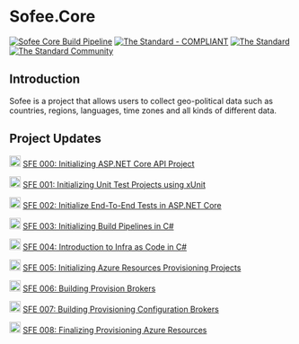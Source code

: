 # Sofee.Core

[![Sofee Core Build Pipeline](https://github.com/hassanhabib/Sofee.Core/actions/workflows/dotnet.yml/badge.svg)](https://github.com/hassanhabib/Sofee.Core/actions/workflows/dotnet.yml)
[![The Standard - COMPLIANT](https://img.shields.io/badge/The_Standard-COMPLIANT-2ea44f?style=default)](https://github.com/hassanhabib/The-Standard)
[![The Standard](https://img.shields.io/github/v/release/hassanhabib/The-Standard?filter=2.0.1&style=default&label=Standard%20Version&color=2ea44f)](https://github.com/hassanhabib/The-Standard/tree/2.9.0)
[![The Standard Community](https://img.shields.io/discord/934130100008538142?style=default&color=%237289da&label=The%20Standard%20Community&logo=Discord)](https://discord.gg/vdPZ7hS52X)

## Introduction
Sofee is a project that allows users to collect geo-political data such as countries, regions, languages, time zones and all kinds of different data.


## Project Updates
<img width=20 src="https://www.searchmarketingaustralia.com.au/wp-content/uploads/2017/10/original_images_YouTube.png" /> [SFE 000: Initializing ASP.NET Core API Project](https://www.youtube.com/watch?v=uLePrrM_G2I&list=PLan3SCnsISTQ63o4HFkIw0YcEcOlwqt53&index=1)

<img width=20 src="https://www.searchmarketingaustralia.com.au/wp-content/uploads/2017/10/original_images_YouTube.png" /> [SFE 001: Initializing Unit Test Projects using xUnit](https://www.youtube.com/watch?v=9i4dTI_5bM0&list=PLan3SCnsISTQ63o4HFkIw0YcEcOlwqt53&index=2)

<img width=20 src="https://www.searchmarketingaustralia.com.au/wp-content/uploads/2017/10/original_images_YouTube.png" /> [SFE 002: Initialize End-To-End Tests in ASP.NET Core](https://www.youtube.com/watch?v=GVPjtpVzJbs&list=PLan3SCnsISTQ63o4HFkIw0YcEcOlwqt53&index=3)

<img width=20 src="https://www.searchmarketingaustralia.com.au/wp-content/uploads/2017/10/original_images_YouTube.png" /> [SFE 003: Initializing Build Pipelines in C#](https://www.youtube.com/watch?v=yTVGSzb-oJc&list=PLan3SCnsISTQ63o4HFkIw0YcEcOlwqt53&index=4)

<img width=20 src="https://www.searchmarketingaustralia.com.au/wp-content/uploads/2017/10/original_images_YouTube.png" /> [SFE 004: Introduction to Infra as Code in C#](https://www.youtube.com/watch?v=E67QyXV_-v8&list=PLan3SCnsISTQ63o4HFkIw0YcEcOlwqt53&index=5)

<img width=20 src="https://www.searchmarketingaustralia.com.au/wp-content/uploads/2017/10/original_images_YouTube.png" /> [SFE 005: Initializing Azure Resources Provisioning Projects](https://www.youtube.com/watch?v=96tl4f1gfa4&list=PLan3SCnsISTQ63o4HFkIw0YcEcOlwqt53&index=6)

<img width=20 src="https://www.searchmarketingaustralia.com.au/wp-content/uploads/2017/10/original_images_YouTube.png" /> [SFE 006: Building Provision Brokers](https://www.youtube.com/watch?v=sOje4-6psEY&list=PLan3SCnsISTQ63o4HFkIw0YcEcOlwqt53&index=7)

<img width=20 src="https://www.searchmarketingaustralia.com.au/wp-content/uploads/2017/10/original_images_YouTube.png" /> [SFE 007: Building Provisioning Configuration Brokers](https://www.youtube.com/watch?v=mryQEZIQqmA&list=PLan3SCnsISTQ63o4HFkIw0YcEcOlwqt53&index=8)

<img width=20 src="https://www.searchmarketingaustralia.com.au/wp-content/uploads/2017/10/original_images_YouTube.png" /> [SFE 008: Finalizing Provisioning Azure Resources](https://www.youtube.com/watch?v=Kf1On3ruB6s&list=PLan3SCnsISTQ63o4HFkIw0YcEcOlwqt53&index=9)
